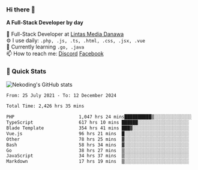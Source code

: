 ### Hi there 👋

**A Full-Stack Developer by day**

🔭 Full-Stack Developer at [Lintas Media Danawa](https://www.lintasmediadanawa.com/)  
⚙️ I use daily: `.php, .js, .ts, .html, .css, .jsx, .vue`  
🌱 Currently learning `.go, .java`  
📫 How to reach me: [Discord](https://discordapp.com/users/984448732999327766)  [Facebook](https://fb.me/tyvandi)  

### 🚀 Quick Stats  

![Nekoding's GitHub stats](https://github-readme-stats.vercel.app/api?username=nekoding&show_icons=true)

<!--START_SECTION:waka-->

```txt
From: 25 July 2021 - To: 12 December 2024

Total Time: 2,426 hrs 35 mins

PHP                        1,047 hrs 24 mins██████████▒░░░░░░░░░░░░░░   41.81 %
TypeScript                 617 hrs 10 mins ██████░░░░░░░░░░░░░░░░░░░   24.64 %
Blade Template             354 hrs 41 mins ███▓░░░░░░░░░░░░░░░░░░░░░   14.16 %
Vue.js                     96 hrs 21 mins  █░░░░░░░░░░░░░░░░░░░░░░░░   03.85 %
Other                      78 hrs 25 mins  ▓░░░░░░░░░░░░░░░░░░░░░░░░   03.13 %
Bash                       58 hrs 34 mins  ▓░░░░░░░░░░░░░░░░░░░░░░░░   02.34 %
Go                         38 hrs 27 mins  ▒░░░░░░░░░░░░░░░░░░░░░░░░   01.54 %
JavaScript                 34 hrs 37 mins  ▒░░░░░░░░░░░░░░░░░░░░░░░░   01.38 %
Markdown                   17 hrs 19 mins  ▒░░░░░░░░░░░░░░░░░░░░░░░░   00.69 %
```

<!--END_SECTION:waka-->

<!--
**nekoding/nekoding** is a ✨ _special_ ✨ repository because its `README.md` (this file) appears on your GitHub profile.

Here are some ideas to get you started:

- 🔭 I’m currently working on ...
- 🌱 I’m currently learning ...
- 👯 I’m looking to collaborate on ...
- 🤔 I’m looking for help with ...
- 💬 Ask me about ...
- 📫 How to reach me: ...
- 😄 Pronouns: ...
- ⚡ Fun fact: ...
-->
